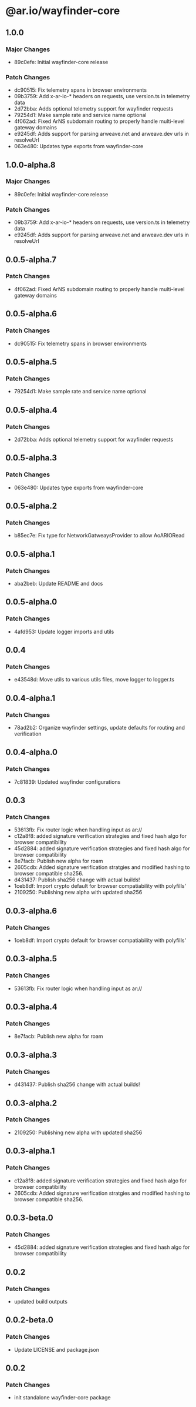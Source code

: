 # @ar.io/wayfinder-core

## 1.0.0

### Major Changes

- 89c0efe: Initial wayfinder-core release

### Patch Changes

- dc90515: Fix telemetry spans in browser environments
- 09b3759: Add x-ar-io-\* headers on requests, use version.ts in telemetry data
- 2d72bba: Adds optional telemetry support for wayfinder requests
- 79254d1: Make sample rate and service name optional
- 4f062ad: Fixed ArNS subdomain routing to properly handle multi-level gateway domains
- e9245df: Adds support for parsing arweave.net and arweave.dev urls in resolveUrl
- 063e480: Updates type exports from wayfinder-core

## 1.0.0-alpha.8

### Major Changes

- 89c0efe: Initial wayfinder-core release

### Patch Changes

- 09b3759: Add x-ar-io-\* headers on requests, use version.ts in telemetry data
- e9245df: Adds support for parsing arweave.net and arweave.dev urls in resolveUrl

## 0.0.5-alpha.7

### Patch Changes

- 4f062ad: Fixed ArNS subdomain routing to properly handle multi-level gateway domains

## 0.0.5-alpha.6

### Patch Changes

- dc90515: Fix telemetry spans in browser environments

## 0.0.5-alpha.5

### Patch Changes

- 79254d1: Make sample rate and service name optional

## 0.0.5-alpha.4

### Patch Changes

- 2d72bba: Adds optional telemetry support for wayfinder requests

## 0.0.5-alpha.3

### Patch Changes

- 063e480: Updates type exports from wayfinder-core

## 0.0.5-alpha.2

### Patch Changes

- b85ec7e: Fix type for NetworkGatweaysProvider to allow AoARIORead

## 0.0.5-alpha.1

### Patch Changes

- aba2beb: Update README and docs

## 0.0.5-alpha.0

### Patch Changes

- 4afd953: Update logger imports and utils

## 0.0.4

### Patch Changes

- e43548d: Move utils to various utils files, move logger to logger.ts

## 0.0.4-alpha.1

### Patch Changes

- 78ad2b2: Organize wayfinder settings, update defaults for routing and verification

## 0.0.4-alpha.0

### Patch Changes

- 7c81839: Updated wayfinder configurations

## 0.0.3

### Patch Changes

- 53613fb: Fix router logic when handling input as ar://
- c12a8f8: added signature verification strategies and fixed hash algo for browser compatibility
- 45d2884: added signature verification strategies and fixed hash algo for browser compatibility
- 8e7facb: Publish new alpha for roam
- 2605cdb: Added signature verification stratgies and modified hashing to browser compatible sha256.
- d431437: Publish sha256 change with actual builds!
- 1ceb8df: Import crypto default for browser compatiability with polyfills'
- 2109250: Publishing new alpha with updated sha256

## 0.0.3-alpha.6

### Patch Changes

- 1ceb8df: Import crypto default for browser compatiability with polyfills'

## 0.0.3-alpha.5

### Patch Changes

- 53613fb: Fix router logic when handling input as ar://

## 0.0.3-alpha.4

### Patch Changes

- 8e7facb: Publish new alpha for roam

## 0.0.3-alpha.3

### Patch Changes

- d431437: Publish sha256 change with actual builds!

## 0.0.3-alpha.2

### Patch Changes

- 2109250: Publishing new alpha with updated sha256

## 0.0.3-alpha.1

### Patch Changes

- c12a8f8: added signature verification strategies and fixed hash algo for browser compatibility
- 2605cdb: Added signature verification stratgies and modified hashing to browser compatible sha256.

## 0.0.3-beta.0

### Patch Changes

- 45d2884: added signature verification strategies and fixed hash algo for browser compatibility

## 0.0.2

### Patch Changes

- updated build outputs

## 0.0.2-beta.0

### Patch Changes

- Update LICENSE and package.json

## 0.0.2

### Patch Changes

- init standalone wayfinder-core package
